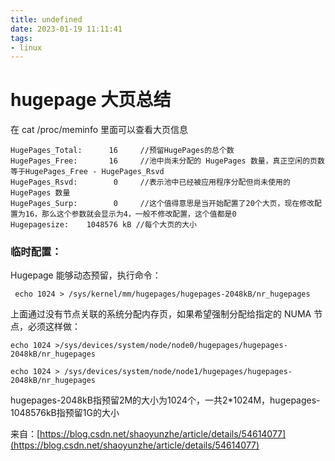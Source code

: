 ```yaml
---
title: undefined
date: 2023-01-19 11:11:41
tags:
- linux
---
```


# hugepage 大页总结

在 cat /proc/meminfo 里面可以查看大页信息

```
HugePages_Total:      16     //预留HugePages的总个数
HugePages_Free:       16     //池中尚未分配的 HugePages 数量，真正空闲的页数等于HugePages_Free - HugePages_Rsvd
HugePages_Rsvd:        0     //表示池中已经被应用程序分配但尚未使用的 HugePages 数量
HugePages_Surp:        0     //这个值得意思是当开始配置了20个大页，现在修改配置为16，那么这个参数就会显示为4，一般不修改配置，这个值都是0
Hugepagesize:    1048576 kB //每个大页的大小
```

### 临时配置：

Hugepage 能够动态预留，执行命令：

` echo 1024 > /sys/kernel/mm/hugepages/hugepages-2048kB/nr_hugepages`

上面通过没有节点关联的系统分配内存页，如果希望强制分配给指定的 NUMA 节点，必须这样做：

`echo 1024 >/sys/devices/system/node/node0/hugepages/hugepages-2048kB/nr_hugepages `

`echo 1024 > /sys/devices/system/node/node1/hugepages/hugepages-2048kB/nr_hugepages `

hugepages-2048kB指预留2M的大小为1024个，一共2*1024M，hugepages-1048576kB指预留1G的大小

来自：[https://blog.csdn.net/shaoyunzhe/article/details/54614077](https://blog.csdn.net/shaoyunzhe/article/details/54614077)

